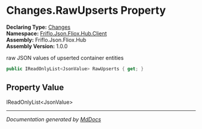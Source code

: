 ﻿<!--  
  <auto-generated>   
    The contents of this file were generated by a tool.  
    Changes to this file may be list if the file is regenerated  
  </auto-generated>   
-->

# Changes.RawUpserts Property

**Declaring Type:** [Changes](../index.md)  
**Namespace:** [Friflo.Json.Fliox.Hub.Client](../../index.md)  
**Assembly:** Friflo.Json.Fliox.Hub  
**Assembly Version:** 1.0.0

 raw JSON values of upserted container entities 

```csharp
public IReadOnlyList<JsonValue> RawUpserts { get; }
```

## Property Value

IReadOnlyList\<JsonValue\>

___

*Documentation generated by [MdDocs](https://github.com/ap0llo/mddocs)*
